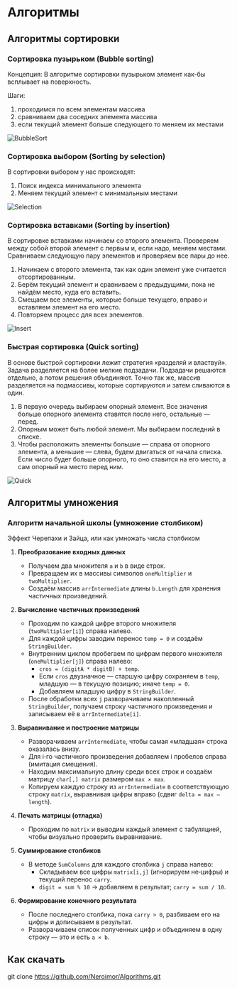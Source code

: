 # Алгоритмы

## Алгоритмы сортировки

### Сортировка пузырьком (Bubble sorting)

Концепция: В алгоритме сортировки пузырьком элемент как-бы всплывает на поверхность.

Шаги:
1) проходимся по всем элементам массива
2) сравниваем два соседних элемента массива
3) если текущий элемент больше следующего то меняем их местами

![BubbleSort](https://github.com/user-attachments/assets/b69bbc0e-a1a0-4423-ad72-c39896c630d5)


### Сортировка выбором (Sorting by selection)

В сортировки выбором у нас происходят:
1) Поиск индекса минимального элемента
2) Меняем текущий элемент с минимальным местами


![Selection](https://github.com/user-attachments/assets/e8bfe643-193c-4175-ad0c-eda6037548ef)


### Сортировка вставками (Sorting by insertion)

В сортировке вставками начинаем со второго элемента. Проверяем между собой второй элемент с первым и, если надо, меняем местами. Сравниваем следующую пару элементов и проверяем все пары до нее.

1) Начинаем с второго элемента, так как один элемент уже считается отсортированным. 
2) Берём текущий элемент и сравниваем с предыдущими, пока не найдём место, куда его вставить.
3) Смещаем все элементы, которые больше текущего, вправо и вставляем элемент на его место.
4) Повторяем процесс для всех элементов.

![Insert](https://github.com/user-attachments/assets/5fbab5ee-1094-4080-b30e-129b007e66be)

### Быстрая сортировка (Quick sorting)
В основе быстрой сортировки лежит стратегия «разделяй и властвуй». Задача разделяется на более мелкие подзадачи. Подзадачи решаются отдельно, а потом решения объединяют. Точно так же, массив разделяется на подмассивы, которые сортируются и затем сливаются в один.

1) В первую очередь выбираем опорный элемент. Все значения больше опорного элемента ставятся после него, остальные — перед.
2) Опорным может быть любой элемент. Мы выбираем последний в списке.
3) Чтобы расположить элементы большие — справа от опорного элемента, а меньшие — слева, будем двигаться от начала списка. Если число будет больше опорного, то оно ставится на его место, а сам опорный на место перед ним.

![Quick](https://github.com/user-attachments/assets/6d1d9623-28bb-450b-a14e-d4c14c6ed7f2)




## Алгоритмы умножения

### Алгоритм начальной школы (умножение столбиком)

Эффект Черепахи и Зайца, или как умножать числа столбиком

1. **Преобразование входных данных**  
   - Получаем два множителя `a` и `b` в виде строк.  
   - Превращаем их в массивы символов `oneMultiplier` и `twoMultiplier`.  
   - Создаём массив `arrIntermediate` длины `b.Length` для хранения частичных произведений.

2. **Вычисление частичных произведений**  
   - Проходим по каждой цифре второго множителя (`twoMultiplier[i]`) справа налево.  
   - Для каждой цифры заводим перенос `temp = 0` и создаём `StringBuilder`.  
   - Внутренним циклом пробегаем по цифрам первого множителя (`oneMultiplier[j]`) справа налево:  
     - `cros = (digitA * digitB) + temp`.  
     - Если `cros` двузначное — старшую цифру сохраняем в `temp`, младшую — в текущую позицию; иначе `temp = 0`.  
     - Добавляем младшую цифру в `StringBuilder`.  
   - После обработки всех `j` разворачиваем накопленный `StringBuilder`, получаем строку частичного произведения и записываем её в `arrIntermediate[i]`.

3. **Выравнивание и построение матрицы**  
   - Разворачиваем `arrIntermediate`, чтобы самая «младшая» строка оказалась внизу.  
   - Для i‑го частичного произведения добавляем i пробелов справа (имитация смещения).  
   - Находим максимальную длину среди всех строк и создаём матрицу `char[,] matrix` размером `max × max`.  
   - Копируем каждую строку из `arrIntermediate` в соответствующую строку `matrix`, выравнивая цифры вправо (сдвиг `delta = max – length`).

4. **Печать матрицы (отладка)**  
   - Проходим по `matrix` и выводим каждый элемент с табуляцией, чтобы визуально проверить выравнивание.

5. **Суммирование столбиков**  
   - В методе `SumColumns` для каждого столбика `j` справа налево:  
     - Складываем все цифры `matrix[i,j]` (игнорируем не‑цифры) и текущий перенос `carry`.  
     - `digit = sum % 10` → добавляем в результат; `carry = sum / 10`.

6. **Формирование конечного результата**  
   - После последнего столбика, пока `carry > 0`, разбиваем его на цифры и дописываем в результат.  
   - Разворачиваем список полученных цифр и объединяем в одну строку — это и есть `a × b`.

## Как скачать

git clone https://github.com/Neroimor/Algorithms.git
